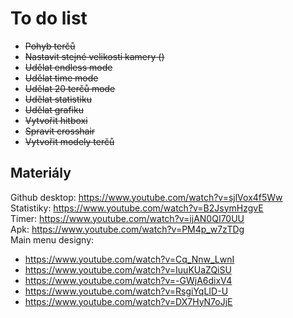 # To do list
+ ~~Pohyb terčů~~
+ ~~Nastavit stejné velikosti kamery ()~~
+ ~~Udělat endless mode~~
+ ~~Udělat time mode~~
+ ~~Udělat 20 terčů mode~~
+ ~~Udělat statistiku~~
+ ~~Udělat grafiku~~
+ ~~Vytvořit hitboxi~~
+ ~~Spravit crosshair~~
+ ~~Vytvořit modely terčů~~

## Materiály
Github desktop: https://www.youtube.com/watch?v=sjlVox4f5Ww<br>
Statistiky: https://www.youtube.com/watch?v=B2JsymHzgvE<br>
Timer: https://www.youtube.com/watch?v=ijAN0QI70UU<br>
Apk: https://www.youtube.com/watch?v=PM4p_w7zTDg<br>
Main menu designy:<br>
+ https://www.youtube.com/watch?v=Cq_Nnw_LwnI
+ https://www.youtube.com/watch?v=IuuKUaZQiSU
+ https://www.youtube.com/watch?v=-GWjA6dixV4
+ https://www.youtube.com/watch?v=RsgiYqLID-U
+ https://www.youtube.com/watch?v=DX7HyN7oJjE
